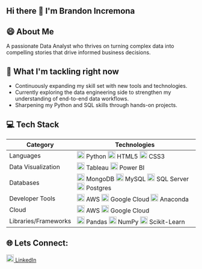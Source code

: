 ## Hi there 👋 I'm Brandon Incremona

## 😄 About Me
A passionate Data Analyst who thrives on turning complex data into compelling stories that drive informed business decisions. 

## 🌱 What I'm tackling right now
- Continuously expanding my skill set with new tools and technologies.
- Currently exploring the data engineering side to strengthen my understanding of end-to-end data workflows.
- Sharpening my Python and SQL skills through hands-on projects.

## 💻 Tech Stack
| Category               | Technologies                                                                                                        |
|------------------------|---------------------------------------------------------------------------------------------------------------------|
| Languages              | <img src="https://cdn.jsdelivr.net/gh/devicons/devicon/icons/python/python-original.svg" width="20" height="20"/> Python <img src="https://cdn.jsdelivr.net/gh/devicons/devicon/icons/html5/html5-original.svg" width="20" height="20"/> HTML5 <img src="https://cdn.jsdelivr.net/gh/devicons/devicon/icons/css3/css3-original.svg" width="20" height="20"/> CSS3 |
| Data Visualization     | <img src="https://upload.wikimedia.org/wikipedia/en/4/4b/Tableau_Logo.png" width="20" height="20"/> Tableau <img src="https://upload.wikimedia.org/wikipedia/commons/c/c9/Power_bi_logo_black.svg" width="20" height="20"/> Power BI  |
| Databases              | <img src="https://cdn.jsdelivr.net/gh/devicons/devicon/icons/mongodb/mongodb-original.svg" width="20" height="20"/> MongoDB <img src="https://cdn.jsdelivr.net/gh/devicons/devicon/icons/mysql/mysql-original.svg" width="20" height="20"/> MySQL <img src="https://www.svgrepo.com/show/303229/microsoft-sql-server-logo.svg" width="20" height="20"/> SQL Server <img src="https://cdn.jsdelivr.net/gh/devicons/devicon/icons/postgresql/postgresql-original.svg" width="20" height="20"/> Postgres |
| Developer Tools        | <img src="https://cdn.jsdelivr.net/gh/devicons/devicon/icons/amazonwebservices/amazonwebservices-original.svg" width="20" height="20"/> AWS <img src="https://cdn.jsdelivr.net/gh/devicons/devicon/icons/googlecloud/googlecloud-original.svg" width="20" height="20"/> Google Cloud <img src="https://cdn.jsdelivr.net/gh/devicons/devicon/icons/anaconda/anaconda-original.svg" width="20" height="20"/> Anaconda |
| Cloud                  | <img src="https://cdn.jsdelivr.net/gh/devicons/devicon/icons/amazonwebservices/amazonwebservices-original.svg" width="20" height="20"/> AWS <img src="https://cdn.jsdelivr.net/gh/devicons/devicon/icons/googlecloud/googlecloud-original.svg" width="20" height="20"/> Google Cloud |
| Libraries/Frameworks   | <img src="https://cdn.jsdelivr.net/gh/devicons/devicon/icons/pandas/pandas-original.svg" width="20" height="20"/> Pandas <img src="https://cdn.jsdelivr.net/gh/devicons/devicon/icons/numpy/numpy-original.svg" width="20" height="20"/> NumPy <img src="https://upload.wikimedia.org/wikipedia/commons/0/05/Scikit_learn_logo_small.svg" width="20" height="20"/> Scikit-Learn  |

## 🌐 Lets Connect:

<a href="https://www.linkedin.com/in/brandon-incremona-26231126a/">
    <img src="https://cdn.jsdelivr.net/gh/devicons/devicon/icons/linkedin/linkedin-original.svg" width="20" height="20" alt="LinkedIn"/> LinkedIn
</a>
